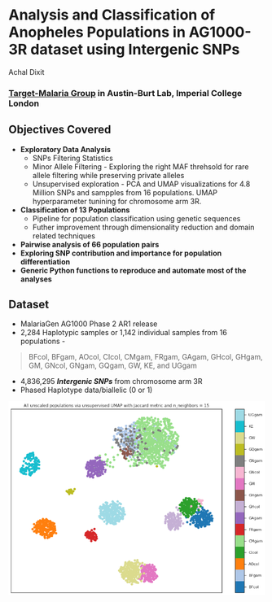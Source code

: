 # Analysis and Classification of Anopheles Populations in AG1000-3R dataset using Intergenic SNPs
Achal Dixit 
### [Target-Malaria Group](https://targetmalaria.org) in Austin-Burt Lab, Imperial College London

## Objectives Covered
* __Exploratory Data Analysis__
  * SNPs Filtering Statistics 
  * Minor Allele Filtering - Exploring the right MAF threhsold for rare allele filtering while preserving private alleles
  * Unsupervised exploration - PCA and UMAP visualizations for 4.8 Million SNPs and sampples from 16 populations. UMAP hyperparameter tunining for chromosome arm 3R.
* __Classification of 13 Populations__
  * Pipeline for population classification using genetic sequences
  * Futher improvement through dimensionality reduction and domain related techniques
* __Pairwise analysis of 66 population pairs__
* __Exploring SNP contribution and importance for population differentiation__
* __Generic Python functions to reproduce and automate most of the analyses__

## Dataset
* MalariaGen AG1000 Phase 2 AR1 release
* 2,284 Haplotypic samples or 1,142 individual samples from 16 populations -
> BFcol, BFgam, AOcol, CIcol, CMgam, FRgam, GAgam, GHcol, GHgam, GM, GNcol, GNgam, GQgam, GW, KE, and UGgam
* 4,836,295 ___Intergenic SNPs___ from chromosome arm 3R
* Phased Haplotype data/biallelic (0 or 1)

![UMAP_Plot](/plots/UMAP_all_unscaled_jaccard_n15_unsupervised_c.png)
